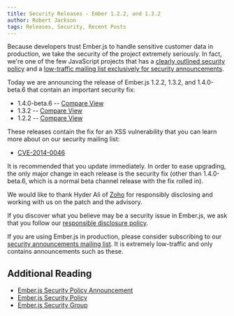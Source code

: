 ```yaml
---
title: Security Releases - Ember 1.2.2, and 1.3.2
author: Robert Jackson
tags: Releases, Security, Recent Posts
---
```


Because developers trust Ember.js to handle sensitive customer data in
production, we take the security of the project extremely seriously.  In
fact, we're one of the few JavaScript projects that has a [clearly
outlined security policy](http://emberjs.com/security/) and a
[low-traffic mailing list exclusively for security
announcements](https://groups.google.com/forum/#!forum/ember-security).

Today we are announcing the release of Ember.js 1.2.2,
1.3.2, and 1.4.0-beta.6 that contain an important security fix:

* 1.4.0-beta.6 -- [Compare View](https://github.com/emberjs/ember.js/compare/v1.4.0-beta.5...v1.4.0-beta.6)
* 1.3.2 -- [Compare View](https://github.com/emberjs/ember.js/compare/v1.3.1...v1.3.2)
* 1.2.2 -- [Compare View](https://github.com/emberjs/ember.js/compare/v1.2.1...v1.2.2)

These releases contain the fix for an XSS vulnerability that
you can learn more about on our security mailing list:

* [CVE-2014-0046](https://groups.google.com/forum/#!topic/ember-security/1h6FRgr8lXQ)

It is recommended that you update immediately. In order to ease
upgrading, the only major change in each release is the security fix
(other than 1.4.0-beta.6, which is a normal beta channel release with
the fix rolled in).

We would like to thank Hyder Ali of [Zoho](https://www.zoho.com)
for responsibly disclosing and working with us on the patch
and the advisory.

If you discover what you believe may be a security issue in Ember.js, we
ask that you follow our [responsible disclosure
policy](http://emberjs.com/security/).

If you are using Ember.js in production, please consider subscribing to
our [security announcements mailing
list](https://groups.google.com/forum/#!forum/ember-security).  It is
extremely low-traffic and only contains announcements such as these.

## Additional Reading

* [Ember.js Security Policy Announcement](http://emberjs.com/blog/2013/04/05/announcing-the-ember-security-policy.html)
* [Ember.js Security Policy](http://emberjs.com/security/)
* [Ember.js Security Group](https://groups.google.com/forum/#!forum/ember-security)
